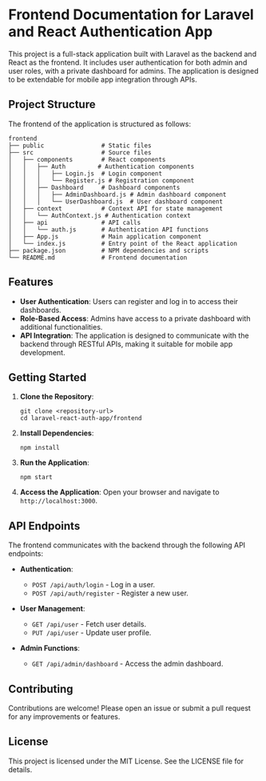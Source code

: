 # Frontend Documentation for Laravel and React Authentication App

This project is a full-stack application built with Laravel as the backend and React as the frontend. It includes user authentication for both admin and user roles, with a private dashboard for admins. The application is designed to be extendable for mobile app integration through APIs.

## Project Structure

The frontend of the application is structured as follows:

```
frontend
├── public                # Static files
├── src                   # Source files
│   ├── components        # React components
│   │   ├── Auth         # Authentication components
│   │   │   ├── Login.js  # Login component
│   │   │   └── Register.js # Registration component
│   │   ├── Dashboard     # Dashboard components
│   │   │   ├── AdminDashboard.js # Admin dashboard component
│   │   │   └── UserDashboard.js  # User dashboard component
│   ├── context           # Context API for state management
│   │   └── AuthContext.js # Authentication context
│   ├── api               # API calls
│   │   └── auth.js       # Authentication API functions
│   ├── App.js            # Main application component
│   └── index.js          # Entry point of the React application
├── package.json          # NPM dependencies and scripts
└── README.md             # Frontend documentation
```

## Features

- **User Authentication**: Users can register and log in to access their dashboards.
- **Role-Based Access**: Admins have access to a private dashboard with additional functionalities.
- **API Integration**: The application is designed to communicate with the backend through RESTful APIs, making it suitable for mobile app development.

## Getting Started

1. **Clone the Repository**:
   ```
   git clone <repository-url>
   cd laravel-react-auth-app/frontend
   ```

2. **Install Dependencies**:
   ```
   npm install
   ```

3. **Run the Application**:
   ```
   npm start
   ```

4. **Access the Application**: Open your browser and navigate to `http://localhost:3000`.

## API Endpoints

The frontend communicates with the backend through the following API endpoints:

- **Authentication**:
  - `POST /api/auth/login` - Log in a user.
  - `POST /api/auth/register` - Register a new user.

- **User Management**:
  - `GET /api/user` - Fetch user details.
  - `PUT /api/user` - Update user profile.

- **Admin Functions**:
  - `GET /api/admin/dashboard` - Access the admin dashboard.

## Contributing

Contributions are welcome! Please open an issue or submit a pull request for any improvements or features.

## License

This project is licensed under the MIT License. See the LICENSE file for details.